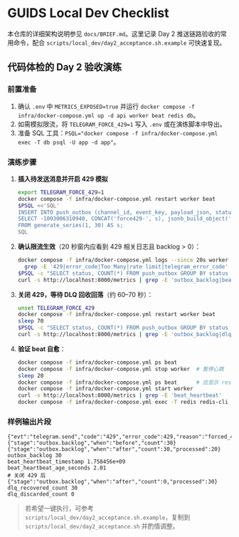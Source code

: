 # GUIDS Local Dev Checklist

本仓库的详细架构说明参见 `docs/BRIEF.md`。这里记录 Day 2 推送链路验收的常用命令，配合 `scripts/local_dev/day2_acceptance.sh.example` 可快速复现。

## 代码体检的 Day 2 验收演练

### 前置准备

1. 确认 `.env` 中 `METRICS_EXPOSED=true` 并运行 `docker compose -f infra/docker-compose.yml up -d api worker beat redis db`。
2. 如需模拟限流，将 `TELEGRAM_FORCE_429=1` 写入 `.env` 或在演练脚本中导出。
3. 准备 SQL 工具：`PSQL="docker compose -f infra/docker-compose.yml exec -T db psql -U app -d app"`。

### 演练步骤

1. **插入待发送消息并开启 429 模拟**
   ```bash
   export TELEGRAM_FORCE_429=1
   docker compose -f infra/docker-compose.yml restart worker beat
   $PSQL <<'SQL'
   INSERT INTO push_outbox (channel_id, event_key, payload_json, status)
   SELECT -1003006310940, CONCAT('force429-', s), jsonb_build_object('text', CONCAT('Force 429 demo #', s)), 'pending'
   FROM generate_series(1, 30) AS s;
   SQL
   ```
2. **确认限流生效**（20 秒窗内应看到 429 相关日志且 backlog > 0）：
   ```bash
   docker compose -f infra/docker-compose.yml logs --since 20s worker | \
     grep -E '429|error_code|Too Many|rate limit|telegram_error_code'
   $PSQL -c "SELECT status, COUNT(*) FROM push_outbox GROUP BY status ORDER BY status;"
   curl -s http://localhost:8000/metrics | grep -E 'outbox_backlog|beat_heartbeat'
   ```
3. **关闭 429，等待 DLQ 回收回落**（约 60–70 秒）：
   ```bash
   unset TELEGRAM_FORCE_429
   docker compose -f infra/docker-compose.yml restart worker beat
   sleep 70
   $PSQL -c "SELECT status, COUNT(*) FROM push_outbox GROUP BY status ORDER BY status;"
   curl -s http://localhost:8000/metrics | grep -E 'outbox_backlog|dlq_(recovered|discarded)'
   ```
4. **验证 beat 自愈**：
   ```bash
   docker compose -f infra/docker-compose.yml ps beat
   docker compose -f infra/docker-compose.yml stop worker  # 暂停心跳
   sleep 20
   docker compose -f infra/docker-compose.yml ps beat      # 应显示 restart
   docker compose -f infra/docker-compose.yml start worker
   curl -s http://localhost:8000/metrics | grep -E 'beat_heartbeat'
   docker compose -f infra/docker-compose.yml exec -T redis redis-cli GET beat:last_heartbeat
   ```

### 样例输出片段

```text
{"evt":"telegram.send","code":"429","error_code":429,"reason":"forced_429",...}
{"stage":"outbox.backlog","when":"before","count":30}
{"stage":"outbox.backlog","when":"after","count":30,"processed":20}
outbox_backlog 30
beat_heartbeat_timestamp 1.758456e+09
beat_heartbeat_age_seconds 2.01
# 关闭 429 后
{"stage":"outbox.backlog","when":"after","count":0,"processed":30}
dlq_recovered_count 30
dlq_discarded_count 0
```

> 若希望一键执行，可参考 `scripts/local_dev/day2_acceptance.sh.example`，复制到 `scripts/local_dev/day2_acceptance.sh` 并酌情调整。
